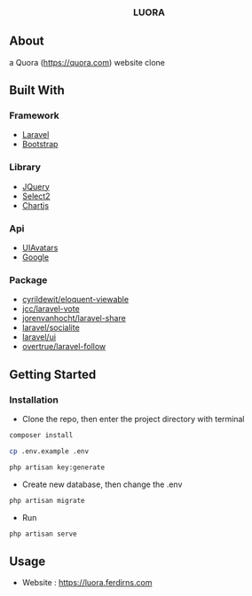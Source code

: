 <!-- PROJECT LOGO -->
<p align="center">
  <h3 align="center">LUORA</h3>
</p>

<!-- ABOUT THE PROJECT -->
## About 
a Quora (https://quora.com) website clone 

## Built With

### Framework

* [Laravel](https://laravel.com)
* [Bootstrap](https://getbootstrap.com)

### Library

* [JQuery](https://jquery.com)
* [Select2](https://select2.org)
* [Chartjs](https://github.com/chartjs/Chart.js)

### Api

* [UIAvatars](https://ui-avatars.com/)
* [Google](https://console.developers.google.com)

### Package

* [cyrildewit/eloquent-viewable](https://github.com/cyrildewit/eloquent-viewable)
* [jcc/laravel-vote](https://github.com/jcc/laravel-vote)
* [jorenvanhocht/laravel-share](https://github.com/jorenvanhocht/laravel-share)
* [laravel/socialite](https://github.com/laravel/socialite)
* [laravel/ui](https://github.com/laravel/ui)
* [overtrue/laravel-follow](https://github.com/overtrue/laravel-follow)

<!-- GETTING STARTED -->
## Getting Started

### Installation

* Clone the repo, then enter the project directory with terminal
```sh
composer install
```
```sh
cp .env.example .env
```
```sh
php artisan key:generate
```
* Create new database, then change the .env
```sh
php artisan migrate
```
* Run
```sh
php artisan serve
```

<!-- USAGE EXAMPLES -->
## Usage

* Website : https://luora.ferdirns.com



